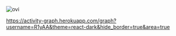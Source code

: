 <img src="https://github-readme-stats.vercel.app/api/top-langs?username=R1yAA&show_icons=true&locale=en&layout=compact&theme=chartreuse-dark" alt="ovi" />

https://activity-graph.herokuapp.com/graph?username=R1yAA&theme=react-dark&hide_border=true&area=true
<!--
**R1yAA/R1yAA** is a ✨ _special_ ✨ repository because its `README.md` (this file) appears on your GitHub profile.

Here are some ideas to get you started:

- 🔭 I’m currently working on ...
- 🌱 I’m currently learning ...
- 👯 I’m looking to collaborate on ...
- 🤔 I’m looking for help with ...
- 💬 Ask me about ...
- 📫 How to reach me: ...
- 😄 Pronouns: ...
- ⚡ Fun fact: ...
-->
